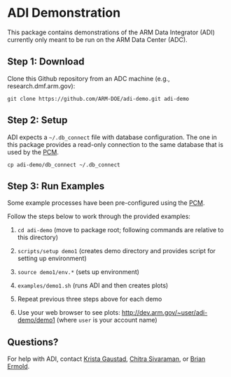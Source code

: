 # ADI Demonstration

This package contains demonstrations of the ARM Data Integrator (ADI) currently only meant to be run on the ARM Data Center (ADC).

## Step 1: Download

Clone this Github repository from an ADC machine (e.g., research.dmf.arm.gov):

```
git clone https://github.com/ARM-DOE/adi-demo.git adi-demo
```

## Step 2: Setup

ADI expects a `~/.db_connect` file with database configuration.  The one in this package provides a read-only connection to the same database that is used by the [PCM](https://engineering.arm.gov/pcm).

```
cp adi-demo/db_connect ~/.db_connect
```

## Step 3: Run Examples

Some example processes have been pre-configured using the [PCM](https://engineering.arm.gov/pcm).

Follow the steps below to work through the provided examples:

1. `cd adi-demo` (move to package root; following commands are relative to this directory)

1. `scripts/setup demo1` (creates demo directory and provides script for setting up environment)

1. `source demo1/env.*` (sets up environment)

1. `examples/demo1.sh` (runs ADI and then creates plots)

1. Repeat previous three steps above for each demo

1. Use your web browser to see plots: http://dev.arm.gov/~user/adi-demo/demo1 (where `user` is your account name)

## Questions?

For help with ADI, contact [Krista Gaustad](mailto:krista.gaustad@pnnl.gov), [Chitra Sivaraman](mailto:chitra.sivaraman@pnnl.gov), or [Brian Ermold](mailto:brian.ermold@pnnl.gov).